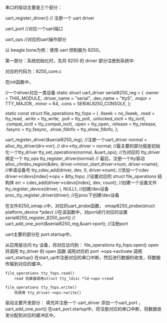 串口的驱动主要是三个部分：

uart_register_driver()  // 注册一个 uart driver

uart_port  //对应一个uart端口

uart_ops //对应的uart操作部分





以 beagle bone为例：使用 uart 控制器为 8250。  

第一部分：系统初始化时，先将 8250 的 driver 部分注册到系统中:

对应的代码为：8250_core.c

在init函数中，

//一个driver对应一类设备
static struct uart_driver serial8250_reg = {
	.owner			= THIS_MODULE,
	.driver_name		= "serial",
	.dev_name		= "ttyS",
	.major			= TTY_MAJOR,
	.minor			= 64,
	.cons			= SERIAL8250_CONSOLE,
};


static const struct file_operations tty_fops = {
	.llseek		= no_llseek,
	.read		= tty_read,
	.write		= tty_write,
	.poll		= tty_poll,
	.unlocked_ioctl	= tty_ioctl,
	.compat_ioctl	= tty_compat_ioctl,
	.open		= tty_open,
	.release	= tty_release,
	.fasync		= tty_fasync,
	.show_fdinfo	= tty_show_fdinfo,
};


uart_register_driver(&serial8250_reg);   //注册一个uart_driver
	normal = alloc_tty_driver(drv->nr);  //
	drv->tty_driver = normal;            //最主要的部分就是初始化一个tty_driver
	tty_set_operations(normal, &uart_ops);  //为对应的 tty_driver 绑定一个 tty_ops 
	tty_register_driver(normal)    		// 最后，注册一个tty驱动
		alloc_chrdev_region(&dev, driver->minor_start,driver->num, driver->name);  //申请设备号
		tty_cdev_add(driver, dev, 0, driver->num);   //添加一个cdev
			driver->cdevs[index]->ops = &tty_fops;   //设置对应的 struct file_operations 结构体
			err = cdev_add(driver->cdevs[index], dev, count);  //创建一个设备文件
		tty_register_device(driver, i, NULL);  //创建/dev设备
		proc_tty_register_driver(driver);   //在proc下创建/dev设备
		
		
在文件8250_omap.c中，对应的uart_probe函数，
omap8250_probe(struct platform_device *pdev)  //在该函数中，对port进行对应的设置
	serial8250_register_8250_port()  //
		uart_add_one_port(&serial8250_reg,&uart->port);  //注册port
			

		
		

uart主要的部分在 port.startup中，





从应用层访问 tty 设备，将对应访问到：
	file_operations tty_fops.open()
		open 将调用 tty_driver 的 open 函数
			调用对应的 port ->ops->activate
				调用 uart_startup()
					在start_up中注册对应的串口中断，然后进行数据的收发，将数据传输到对应的缓冲。
	
	file_operations tty_fops.read()
		read 将直接调用struct tty_ldisc *ld->ops->read
		
	file_operations tty_fops.write()
		将调用 tty_driver->ops->write()
	


驱动主要开发部分：
	填充并注册一个 uart_driver
	添加一个uart_port ，uart_add_one_port()
		在uart_port.startup中，将注册对应的串口中断，将数据收发分配到对应的缓冲区中。    
		
	

